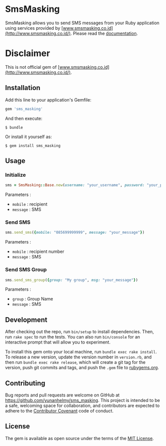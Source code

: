 # SmsMasking

SmsMasking allows you to send SMS messages from your Ruby application using services provided by [www.smsmasking.co.id](http://www.smsmasking.co.id/). Please read the [documentation](http://send.smsmasking.co.id:8080/Web2SMS/contentView.aspx?contentID=API001).

# Disclaimer

This is not official gem of [www.smsmasking.co.id](http://www.smsmasking.co.id/).

## Installation

Add this line to your application's Gemfile:

```ruby
gem 'sms_masking'
```

And then execute:

    $ bundle

Or install it yourself as:

    $ gem install sms_masking

## Usage

### Initialize

```ruby
sms = SmsMasking::Base.new(username: "your_username", password: "your_password")
```

Parameters :

* `mobile` : recipient
* `message` : SMS

### Send SMS
```ruby
sms.send_sms({mobile: "085699999999", message: "your_message"})
```

Parameters :

- `mobile` : recipient number
- `message` : SMS

### Send SMS Group
```ruby
sms.send_sms_group({group: "My group", msg: "your_message"})
```

Parameters :

* `group` : Group Name
* `message` : SMS

## Development

After checking out the repo, run `bin/setup` to install dependencies. Then, run `rake spec` to run the tests. You can also run `bin/console` for an interactive prompt that will allow you to experiment.

To install this gem onto your local machine, run `bundle exec rake install`. To release a new version, update the version number in `version.rb`, and then run `bundle exec rake release`, which will create a git tag for the version, push git commits and tags, and push the `.gem` file to [rubygems.org](https://rubygems.org).

## Contributing

Bug reports and pull requests are welcome on GitHub at https://github.com/yunanhelmy/sms_masking. This project is intended to be a safe, welcoming space for collaboration, and contributors are expected to adhere to the [Contributor Covenant](http://contributor-covenant.org) code of conduct.


## License

The gem is available as open source under the terms of the [MIT License](http://opensource.org/licenses/MIT).

